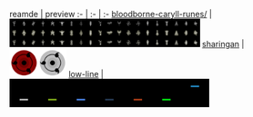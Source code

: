 reamde | preview
:- | :- | :-
[bloodborne-caryll-runes/](bloodborne-caryll-runes/) | <img src="bloodborne-caryll-runes/bloodborne-caryll-runes.png" height="50px">
[sharingan](sharingan/) | <img src="sharingan/sharingan.png" height="50px">
[low-line](low-line/) | <img src="low-line/low-line.png" height="50px">